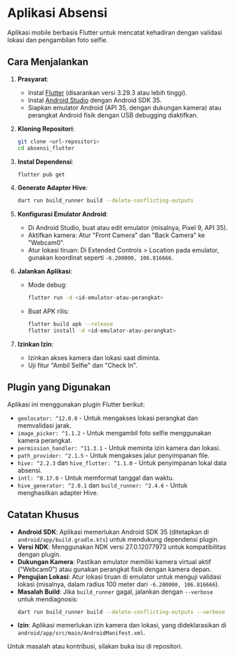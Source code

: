 # Aplikasi Absensi

Aplikasi mobile berbasis Flutter untuk mencatat kehadiran dengan validasi lokasi dan pengambilan foto selfie.

## Cara Menjalankan

1. **Prasyarat**:
   - Instal [Flutter](https://flutter.dev/docs/get-started/install) (disarankan versi 3.29.3 atau lebih tinggi).
   - Instal [Android Studio](https://developer.android.com/studio) dengan Android SDK 35.
   - Siapkan emulator Android (API 35, dengan dukungan kamera) atau perangkat Android fisik dengan USB debugging diaktifkan.

2. **Kloning Repositori**:
   ```bash
   git clone <url-repositori>
   cd absensi_flutter
   ```

3. **Instal Dependensi**:
   ```bash
   flutter pub get
   ```

4. **Generate Adapter Hive**:
   ```bash
   dart run build_runner build --delete-conflicting-outputs
   ```

5. **Konfigurasi Emulator Android**:
   - Di Android Studio, buat atau edit emulator (misalnya, Pixel 9, API 35).
   - Aktifkan kamera: Atur "Front Camera" dan "Back Camera" ke "Webcam0".
   - Atur lokasi tiruan: Di Extended Controls > Location pada emulator, gunakan koordinat seperti `-6.200000, 106.816666`.

6. **Jalankan Aplikasi**:
   - Mode debug:
     ```bash
     flutter run -d <id-emulator-atau-perangkat>
     ```
   - Buat APK rilis:
     ```bash
     flutter build apk --release
     flutter install -d <id-emulator-atau-perangkat>
     ```

7. **Izinkan Izin**:
   - Izinkan akses kamera dan lokasi saat diminta.
   - Uji fitur "Ambil Selfie" dan "Check In".

## Plugin yang Digunakan

Aplikasi ini menggunakan plugin Flutter berikut:
- `geolocator: ^12.0.0` - Untuk mengakses lokasi perangkat dan memvalidasi jarak.
- `image_picker: ^1.1.2` - Untuk mengambil foto selfie menggunakan kamera perangkat.
- `permission_handler: ^11.3.1` - Untuk meminta izin kamera dan lokasi.
- `path_provider: ^2.1.5` - Untuk mengakses jalur penyimpanan file.
- `hive: ^2.2.3` dan `hive_flutter: ^1.1.0` - Untuk penyimpanan lokal data absensi.
- `intl: ^0.17.0` - Untuk memformat tanggal dan waktu.
- `hive_generator: ^2.0.1` dan `build_runner: ^2.4.6` - Untuk menghasilkan adapter Hive.

## Catatan Khusus

- **Android SDK**: Aplikasi memerlukan Android SDK 35 (ditetapkan di `android/app/build.gradle.kts`) untuk mendukung dependensi plugin.
- **Versi NDK**: Menggunakan NDK versi 27.0.12077973 untuk kompatibilitas dengan plugin.
- **Dukungan Kamera**: Pastikan emulator memiliki kamera virtual aktif ("Webcam0") atau gunakan perangkat fisik dengan kamera depan.
- **Pengujian Lokasi**: Atur lokasi tiruan di emulator untuk menguji validasi lokasi (misalnya, dalam radius 100 meter dari `-6.200000, 106.816666`).
- **Masalah Build**: Jika `build_runner` gagal, jalankan dengan `--verbose` untuk mendiagnosis:
  ```bash
  dart run build_runner build --delete-conflicting-outputs --verbose
  ```
- **Izin**: Aplikasi memerlukan izin kamera dan lokasi, yang dideklarasikan di `android/app/src/main/AndroidManifest.xml`.

Untuk masalah atau kontribusi, silakan buka isu di repositori.
